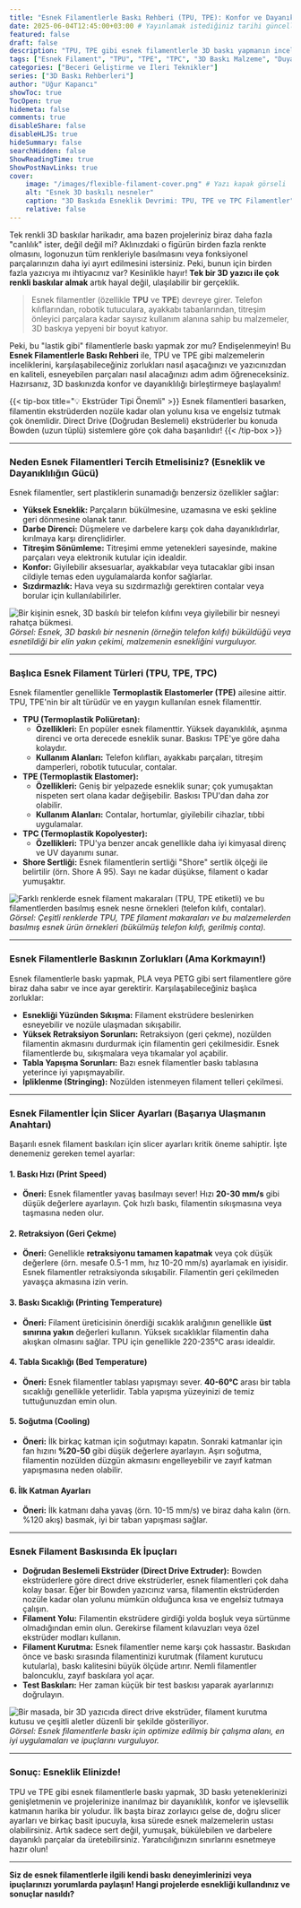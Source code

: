 ```yaml
---
title: "Esnek Filamentlerle Baskı Rehberi (TPU, TPE): Konfor ve Dayanıklılığı Birleştirin"
date: 2025-06-04T12:45:00+03:00 # Yayınlamak istediğiniz tarihi güncelleyebilirsiniz
featured: false
draft: false
description: "TPU, TPE gibi esnek filamentlerle 3D baskı yapmanın inceliklerini öğrenin. Konforlu, dayanıklı ve esneyebilen parçalar basmak için en iyi slicer ayarları ve ipuçları bu rehberde."
tags: ["Esnek Filament", "TPU", "TPE", "TPC", "3D Baskı Malzeme", "Duyarlı Baskı", "Slicer Ayarları", "Esnek Baskı İpuçları", "Teknik İpuçları"]
categories: ["Beceri Geliştirme ve İleri Teknikler"]
series: ["3D Baskı Rehberleri"]
author: "Uğur Kapancı"
showToc: true
TocOpen: true
hidemeta: false
comments: true
disableShare: false
disableHLJS: true
hideSummary: false
searchHidden: false
ShowReadingTime: true
ShowPostNavLinks: true
cover:
    image: "/images/flexible-filament-cover.png" # Yazı kapak görseli
    alt: "Esnek 3D baskılı nesneler"
    caption: "3D Baskıda Esneklik Devrimi: TPU, TPE ve TPC Filamentler"
    relative: false
---
```


Tek renkli 3D baskılar harikadır, ama bazen projeleriniz biraz daha fazla "canlılık" ister, değil değil mi? Aklınızdaki o figürün birden fazla renkte olmasını, logonuzun tüm renkleriyle basılmasını veya fonksiyonel parçalarınızın daha iyi ayırt edilmesini istersiniz. Peki, bunun için birden fazla yazıcıya mı ihtiyacınız var? Kesinlikle hayır! **Tek bir 3D yazıcı ile çok renkli baskılar almak** artık hayal değil, ulaşılabilir bir gerçeklik.

> Esnek filamentler (özellikle **TPU** ve **TPE**) devreye girer. Telefon kılıflarından, robotik tutuculara, ayakkabı tabanlarından, titreşim önleyici parçalara kadar sayısız kullanım alanına sahip bu malzemeler, 3D baskıya yepyeni bir boyut katıyor.

Peki, bu "lastik gibi" filamentlerle baskı yapmak zor mu? Endişelenmeyin! Bu **Esnek Filamentlerle Baskı Rehberi** ile, TPU ve TPE gibi malzemelerin inceliklerini, karşılaşabileceğiniz zorlukları nasıl aşacağınızı ve yazıcınızdan en kaliteli, esneyebilen parçaları nasıl alacağınızı adım adım öğreneceksiniz. Hazırsanız, 3D baskınızda konfor ve dayanıklılığı birleştirmeye başlayalım!

{{< tip-box title="💡 Ekstrüder Tipi Önemli" >}}
Esnek filamentleri basarken, filamentin ekstrüderden nozüle kadar olan yolunu kısa ve engelsiz tutmak çok önemlidir. Direct Drive (Doğrudan Beslemeli) ekstrüderler bu konuda Bowden (uzun tüplü) sistemlere göre çok daha başarılıdır!
{{< /tip-box >}}

---

### **Neden Esnek Filamentleri Tercih Etmelisiniz? (Esneklik ve Dayanıklılığın Gücü)**

Esnek filamentler, sert plastiklerin sunamadığı benzersiz özellikler sağlar:

* **Yüksek Esneklik:** Parçaların bükülmesine, uzamasına ve eski şekline geri dönmesine olanak tanır.
* **Darbe Direnci:** Düşmelere ve darbelere karşı çok daha dayanıklıdırlar, kırılmaya karşı dirençlidirler.
* **Titreşim Sönümleme:** Titreşimi emme yetenekleri sayesinde, makine parçaları veya elektronik kutular için idealdir.
* **Konfor:** Giyilebilir aksesuarlar, ayakkabılar veya tutacaklar gibi insan cildiyle temas eden uygulamalarda konfor sağlarlar.
* **Sızdırmazlık:** Hava veya su sızdırmazlığı gerektiren contalar veya borular için kullanılabilirler.

![Bir kişinin esnek, 3D baskılı bir telefon kılıfını veya giyilebilir bir nesneyi rahatça bükmesi.](/images/flexible-filament-why.png "Esnek Filamentlerin Avantajları")
*Görsel: Esnek, 3D baskılı bir nesnenin (örneğin telefon kılıfı) büküldüğü veya esnetildiği bir elin yakın çekimi, malzemenin esnekliğini vurguluyor.*

---

### **Başlıca Esnek Filament Türleri (TPU, TPE, TPC)**

Esnek filamentler genellikle **Termoplastik Elastomerler (TPE)** ailesine aittir. TPU, TPE'nin bir alt türüdür ve en yaygın kullanılan esnek filamenttir.

* **TPU (Termoplastik Poliüretan):**
    * **Özellikleri:** En popüler esnek filamenttir. Yüksek dayanıklılık, aşınma direnci ve orta derecede esneklik sunar. Baskısı TPE'ye göre daha kolaydır.
    * **Kullanım Alanları:** Telefon kılıfları, ayakkabı parçaları, titreşim damperleri, robotik tutucular, contalar.
* **TPE (Termoplastik Elastomer):**
    * **Özellikleri:** Geniş bir yelpazede esneklik sunar; çok yumuşaktan nispeten sert olana kadar değişebilir. Baskısı TPU'dan daha zor olabilir.
    * **Kullanım Alanları:** Contalar, hortumlar, giyilebilir cihazlar, tıbbi uygulamalar.
* **TPC (Termoplastik Kopolyester):**
    * **Özellikleri:** TPU'ya benzer ancak genellikle daha iyi kimyasal direnç ve UV dayanımı sunar.
* **Shore Sertliği:** Esnek filamentlerin sertliği "Shore" sertlik ölçeği ile belirtilir (örn. Shore A 95). Sayı ne kadar düşükse, filament o kadar yumuşaktır.

![Farklı renklerde esnek filament makaraları (TPU, TPE etiketli) ve bu filamentlerden basılmış esnek nesne örnekleri (telefon kılıfı, contalar).](/images/flexible-filament-types.png "Esnek Filament Türleri")
*Görsel: Çeşitli renklerde TPU, TPE filament makaraları ve bu malzemelerden basılmış esnek ürün örnekleri (bükülmüş telefon kılıfı, gerilmiş conta).*

---

### **Esnek Filamentlerle Baskının Zorlukları (Ama Korkmayın!)**

Esnek filamentlerle baskı yapmak, PLA veya PETG gibi sert filamentlere göre biraz daha sabır ve ince ayar gerektirir. Karşılaşabileceğiniz başlıca zorluklar:

* **Esnekliği Yüzünden Sıkışma:** Filament ekstrüdere beslenirken esneyebilir ve nozüle ulaşmadan sıkışabilir.
* **Yüksek Retraksiyon Sorunları:** Retraksiyon (geri çekme), nozülden filamentin akmasını durdurmak için filamentin geri çekilmesidir. Esnek filamentlerde bu, sıkışmalara veya tıkamalar yol açabilir.
* **Tabla Yapışma Sorunları:** Bazı esnek filamentler baskı tablasına yeterince iyi yapışmayabilir.
* **İpliklenme (Stringing):** Nozülden istenmeyen filament telleri çekilmesi.

---

### **Esnek Filamentler İçin Slicer Ayarları (Başarıya Ulaşmanın Anahtarı)**

Başarılı esnek filament baskıları için slicer ayarları kritik öneme sahiptir. İşte denemeniz gereken temel ayarlar:

#### **1. Baskı Hızı (Print Speed)**

* **Öneri:** Esnek filamentler yavaş basılmayı sever! Hızı **20-30 mm/s** gibi düşük değerlere ayarlayın. Çok hızlı baskı, filamentin sıkışmasına veya taşmasına neden olur.

#### **2. Retraksiyon (Geri Çekme)**

* **Öneri:** Genellikle **retraksiyonu tamamen kapatmak** veya çok düşük değerlere (örn. mesafe 0.5-1 mm, hız 10-20 mm/s) ayarlamak en iyisidir. Esnek filamentler retraksiyonda sıkışabilir. Filamentin geri çekilmeden yavaşça akmasına izin verin.

#### **3. Baskı Sıcaklığı (Printing Temperature)**

* **Öneri:** Filament üreticisinin önerdiği sıcaklık aralığının genellikle **üst sınırına yakın** değerleri kullanın. Yüksek sıcaklıklar filamentin daha akışkan olmasını sağlar. TPU için genellikle 220-235°C arası idealdir.

#### **4. Tabla Sıcaklığı (Bed Temperature)**

* **Öneri:** Esnek filamentler tablası yapışmayı sever. **40-60°C** arası bir tabla sıcaklığı genellikle yeterlidir. Tabla yapışma yüzeyinizi de temiz tuttuğunuzdan emin olun.

#### **5. Soğutma (Cooling)**

* **Öneri:** İlk birkaç katman için soğutmayı kapatın. Sonraki katmanlar için fan hızını **%20-50** gibi düşük değerlere ayarlayın. Aşırı soğutma, filamentin nozülden düzgün akmasını engelleyebilir ve zayıf katman yapışmasına neden olabilir.

#### **6. İlk Katman Ayarları**

* **Öneri:** İlk katmanı daha yavaş (örn. 10-15 mm/s) ve biraz daha kalın (örn. %120 akış) basmak, iyi bir taban yapışması sağlar.

---

### **Esnek Filament Baskısında Ek İpuçları**

* **Doğrudan Beslemeli Ekstrüder (Direct Drive Extruder):** Bowden ekstrüderlere göre direct drive ekstrüderler, esnek filamentleri çok daha kolay basar. Eğer bir Bowden yazıcınız varsa, filamentin ekstrüderden nozüle kadar olan yolunu mümkün olduğunca kısa ve engelsiz tutmaya çalışın.
* **Filament Yolu:** Filamentin ekstrüdere girdiği yolda boşluk veya sürtünme olmadığından emin olun. Gerekirse filament kılavuzları veya özel ekstrüder modları kullanın.
* **Filament Kurutma:** Esnek filamentler neme karşı çok hassastır. Baskıdan önce ve baskı sırasında filamentinizi kurutmak (filament kurutucu kutularla), baskı kalitesini büyük ölçüde artırır. Nemli filamentler baloncuklu, zayıf baskılara yol açar.
* **Test Baskıları:** Her zaman küçük bir test baskısı yaparak ayarlarınızı doğrulayın.

![Bir masada, bir 3D yazıcıda direct drive ekstrüder, filament kurutma kutusu ve çeşitli aletler düzenli bir şekilde gösteriliyor.](/images/flexible-filament-tips.png "Esnek Filament Baskısında Ek İpuçları")
*Görsel: Esnek filamentlerle baskı için optimize edilmiş bir çalışma alanı, en iyi uygulamaları ve ipuçlarını vurguluyor.*

---

### **Sonuç: Esneklik Elinizde!**

TPU ve TPE gibi esnek filamentlerle baskı yapmak, 3D baskı yeteneklerinizi genişletmenin ve projelerinize inanılmaz bir dayanıklılık, konfor ve işlevsellik katmanın harika bir yoludur. İlk başta biraz zorlayıcı gelse de, doğru slicer ayarları ve birkaç basit ipucuyla, kısa sürede esnek malzemelerin ustası olabilirsiniz. Artık sadece sert değil, yumuşak, bükülebilen ve darbelere dayanıklı parçalar da üretebilirsiniz. Yaratıcılığınızın sınırlarını esnetmeye hazır olun!

---

**Siz de esnek filamentlerle ilgili kendi baskı deneyimlerinizi veya ipuçlarınızı yorumlarda paylaşın! Hangi projelerde esnekliği kullandınız ve sonuçlar nasıldı?**